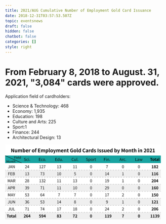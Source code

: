 ```yaml
---
title: 2021/AUG Cumulative Number of Employment Gold Card Issuance
date: 2018-12-31T03:57:53.507Z
topic: eventsnews
draft: false
hidden: false
chatbot: false
categories: []
style: right
---
```

# From February 8, 2018 to August. 31, 2021, "3,084" cards were approved.

Application field of cardholders:

* Science & Technology: 468
* Economy: 1,935
* Education: 198
* Culture and Arts: 225
* Sport:1
* Finance: 244
* Architectural Design: 13

![Number of Employment Gold Cards Issued by Month-August](/cms-uploads/2021年台灣就業金卡每月核發數-7英.jpg "Number of Employment Gold Cards Issued by Month-August")